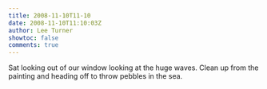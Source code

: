 ```yaml
---
title: 2008-11-10T11-10
date: 2008-11-10T11:10:03Z
author: Lee Turner
showtoc: false
comments: true
---
```


Sat looking out of our window looking at the huge waves.  Clean up from the painting and heading off to throw pebbles in the sea.


